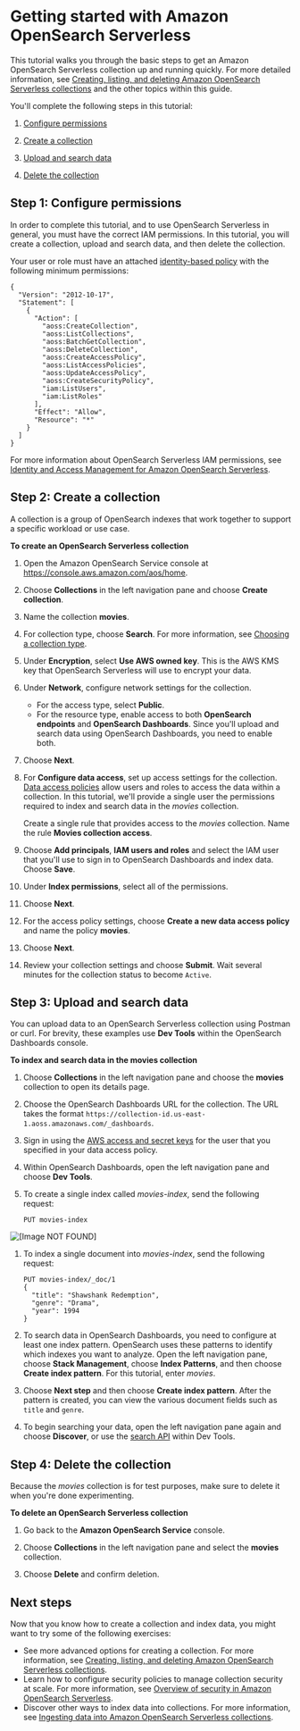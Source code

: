# Getting started with Amazon OpenSearch Serverless<a name="serverless-getting-started"></a>

This tutorial walks you through the basic steps to get an Amazon OpenSearch Serverless collection up and running quickly\. For more detailed information, see [Creating, listing, and deleting Amazon OpenSearch Serverless collections](serverless-manage.md) and the other topics within this guide\.

You'll complete the following steps in this tutorial:

1. [Configure permissions](#serverless-gsg-permissions)

1. [Create a collection](#serverless-gsg-create)

1. [Upload and search data](#serverless-gsg-index)

1. [Delete the collection](#serverless-gsg-delete)

## Step 1: Configure permissions<a name="serverless-gsg-permissions"></a>

In order to complete this tutorial, and to use OpenSearch Serverless in general, you must have the correct IAM permissions\. In this tutorial, you will create a collection, upload and search data, and then delete the collection\.

Your user or role must have an attached [identity\-based policy](security-iam-serverless.md#security-iam-serverless-id-based-policies) with the following minimum permissions:

```
{
  "Version": "2012-10-17",
  "Statement": [
    {
      "Action": [
        "aoss:CreateCollection",
        "aoss:ListCollections",
        "aoss:BatchGetCollection",
        "aoss:DeleteCollection",
        "aoss:CreateAccessPolicy",
        "aoss:ListAccessPolicies",
        "aoss:UpdateAccessPolicy",
        "aoss:CreateSecurityPolicy",
        "iam:ListUsers",
        "iam:ListRoles"
      ],
      "Effect": "Allow",
      "Resource": "*"
    }
  ]
}
```

For more information about OpenSearch Serverless IAM permissions, see [Identity and Access Management for Amazon OpenSearch Serverless](security-iam-serverless.md)\.

## Step 2: Create a collection<a name="serverless-gsg-create"></a>

A collection is a group of OpenSearch indexes that work together to support a specific workload or use case\.

**To create an OpenSearch Serverless collection**

1. Open the Amazon OpenSearch Service console at [https://console\.aws\.amazon\.com/aos/home](https://console.aws.amazon.com/aos/home )\.

1. Choose **Collections** in the left navigation pane and choose **Create collection**\.

1. Name the collection **movies**\.

1. For collection type, choose **Search**\. For more information, see [Choosing a collection type](serverless-overview.md#serverless-usecase)\.

1. Under **Encryption**, select **Use AWS owned key**\. This is the AWS KMS key that OpenSearch Serverless will use to encrypt your data\.

1. Under **Network**, configure network settings for the collection\.
   + For the access type, select **Public**\.
   + For the resource type, enable access to both **OpenSearch endpoints** and **OpenSearch Dashboards**\. Since you'll upload and search data using OpenSearch Dashboards, you need to enable both\.

1. Choose **Next**\.

1. For **Configure data access**, set up access settings for the collection\. [Data access policies](serverless-data-access.md) allow users and roles to access the data within a collection\. In this tutorial, we'll provide a single user the permissions required to index and search data in the *movies* collection\.

   Create a single rule that provides access to the *movies* collection\. Name the rule **Movies collection access**\.

1. Choose **Add principals**, **IAM users and roles** and select the IAM user that you'll use to sign in to OpenSearch Dashboards and index data\. Choose **Save**\.

1. Under **Index permissions**, select all of the permissions\.

1. Choose **Next**\.

1. For the access policy settings, choose **Create a new data access policy** and name the policy **movies**\.

1. Choose **Next**\.

1. Review your collection settings and choose **Submit**\. Wait several minutes for the collection status to become `Active`\.

## Step 3: Upload and search data<a name="serverless-gsg-index"></a>

You can upload data to an OpenSearch Serverless collection using Postman or curl\. For brevity, these examples use **Dev Tools** within the OpenSearch Dashboards console\.

**To index and search data in the movies collection**

1. Choose **Collections** in the left navigation pane and choose the **movies** collection to open its details page\.

1. Choose the OpenSearch Dashboards URL for the collection\. The URL takes the format `https://collection-id.us-east-1.aoss.amazonaws.com/_dashboards`\. 

1. Sign in using the [AWS access and secret keys](https://docs.aws.amazon.com/powershell/latest/userguide/pstools-appendix-sign-up.html) for the user that you specified in your data access policy\.

1. Within OpenSearch Dashboards, open the left navigation pane and choose **Dev Tools**\.

1. To create a single index called *movies\-index*, send the following request:

   ```
   PUT movies-index 
   ```  
![\[Image NOT FOUND\]](http://docs.aws.amazon.com/opensearch-service/latest/developerguide/images/serverless-gsg-create.png)

1. To index a single document into *movies\-index*, send the following request:

   ```
   PUT movies-index/_doc/1
   { 
     "title": "Shawshank Redemption",
     "genre": "Drama",
     "year": 1994
   }
   ```

1. To search data in OpenSearch Dashboards, you need to configure at least one index pattern\. OpenSearch uses these patterns to identify which indexes you want to analyze\. Open the left navigation pane, choose **Stack Management**, choose **Index Patterns**, and then choose **Create index pattern**\. For this tutorial, enter *movies*\.

1. Choose **Next step** and then choose **Create index pattern**\. After the pattern is created, you can view the various document fields such as `title` and `genre`\.

1. To begin searching your data, open the left navigation pane again and choose **Discover**, or use the [search API](https://opensearch.org/docs/latest/opensearch/rest-api/search/) within Dev Tools\.

## Step 4: Delete the collection<a name="serverless-gsg-delete"></a>

Because the *movies* collection is for test purposes, make sure to delete it when you're done experimenting\.

**To delete an OpenSearch Serverless collection**

1. Go back to the **Amazon OpenSearch Service** console\.

1. Choose **Collections** in the left navigation pane and select the **movies** collection\.

1. Choose **Delete** and confirm deletion\.

## Next steps<a name="serverless-gsg-next"></a>

Now that you know how to create a collection and index data, you might want to try some of the following exercises:
+ See more advanced options for creating a collection\. For more information, see [Creating, listing, and deleting Amazon OpenSearch Serverless collections](serverless-manage.md)\.
+ Learn how to configure security policies to manage collection security at scale\. For more information, see [Overview of security in Amazon OpenSearch Serverless](serverless-security.md)\.
+ Discover other ways to index data into collections\. For more information, see [Ingesting data into Amazon OpenSearch Serverless collections](serverless-clients.md)\.